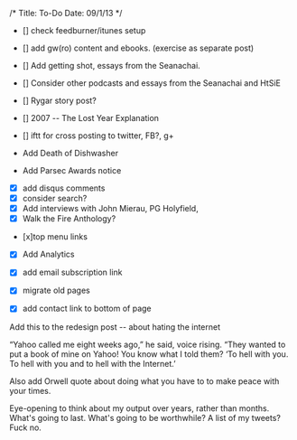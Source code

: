 /*
Title: To-Do
Date: 09/1/13
*/

* [] check feedburner/itunes setup

* [] add gw(ro) content and ebooks. (exercise as separate post)
* [] Add getting shot, essays from the Seanachai. 
* [] Consider other podcasts and essays from the Seanachai and HtSiE
* [] Rygar story post?
* [] 2007 -- The Lost Year Explanation
* [] iftt for cross posting to twitter, FB?, g+
* Add Death of Dishwasher
* Add Parsec Awards notice 
* [x] add disqus comments 
* [x] consider search? 
* [x] Add interviews with John Mierau, PG Holyfield,
* [x] Walk the Fire Anthology?
* [x]top menu links
* [x] Add Analytics
* [x] add email subscription link
* [x] migrate old pages
* [x] add contact link to bottom of page


Add this to the redesign post -- about hating the internet

“Yahoo called me eight weeks ago,” he said, voice rising. “They wanted to put a book of mine on Yahoo! You know what I told them? ‘To hell with you. To hell with you and to hell with the Internet.’

Also add Orwell quote about doing what you have to to make peace with your times. 

Eye-opening to think about my output over years, rather than months. What's going to last. What's going to be worthwhile? A list of my tweets? Fuck no. 